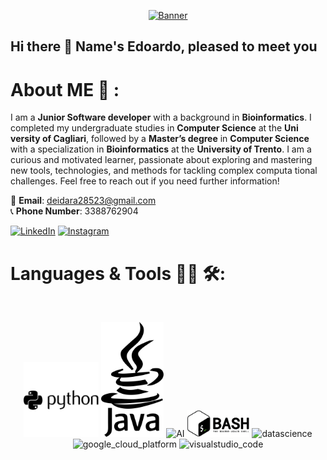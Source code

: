 <p align="center">
  <a href="https://tenor.com/search/darth-vader-gifs">
    <img href="https://tenor.com/search/darth-vader-gifs" alt="Banner">
  </a>
</p>

## Hi there 👋 Name's Edoardo, pleased to meet you
# About ME 💬 :
 I am a **Junior Software developer** with a background in **Bioinformatics**. I completed my undergraduate studies in **Computer Science** at the **Uni
versity of Cagliari**, followed by a **Master’s degree** in **Computer Science** with a specialization in **Bioinformatics** at the **University of Trento**. I am a
 curious and motivated learner, passionate about exploring and mastering new tools, technologies, and methods for tackling complex computa
tional challenges. Feel free to reach out if you need further information!

📧 **Email**: [deidara28523@gmail.com](mailto:deidara28523@gmail.com)  
📞 **Phone Number**: 3388762904

[![LinkedIn](https://img.shields.io/badge/LinkedIn-blue?style=flat&logo=linkedin)](https://www.linkedin.com/in/edoardo-schioccola-235144178/) 
[![Instagram](https://img.shields.io/badge/Instagram-E1306C?style=flat&logo=instagram&logoColor=white)](https://www.instagram.com/edoardoschioccola/)

# Languages & Tools 👨‍💻 🛠:
</br>

<p align="center">

<!-- For more icons please follow  https://github.com/MikeCodesDotNET/ColoredBadges -->
<img src="https://github.com/Xx-Ashutosh-xX/Xx-Ashutosh-xX/blob/master/assets/icons/python.png" alt="python" width="120" hight="50">
<img src="https://github.com/Xx-Ashutosh-xX/Xx-Ashutosh-xX/blob/master/assets/icons/java.png" alt="java"  width="100" hight="50">
<img src="https://github.com/Xx-Ashutosh-xX/Xx-Ashutosh-xX/blob/master/assets/icons/ai.png" alt="AI" width="90" hight="50">
<img src="https://github.com/Xx-Ashutosh-xX/Xx-Ashutosh-xX/blob/master/assets/icons/bash.png" alt="bash" width="100" hight="50">
<img src="https://github.com/Xx-Ashutosh-xX/Xx-Ashutosh-xX/blob/master/assets/icons/datascience.png" alt="datascience" width="180" hight="50">
</br>
<img src="https://github.com/Xx-Ashutosh-xX/Xx-Ashutosh-xX/blob/master/assets/icons/google_cloud_platform.png" alt="google_cloud_platform" width="270" hight="50">
<img src="https://github.com/Xx-Ashutosh-xX/Xx-Ashutosh-xX/blob/master/assets/icons/visualstudio_code.png" alt="visualstudio_code" width="240" hight="50">
</br>
</p>
</br>
</br>
</br>
